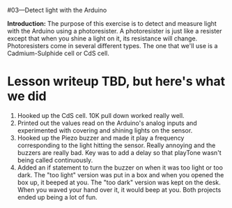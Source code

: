 #03—Detect light with the Arduino

__Introduction:__
The purpose of this exercise is to detect and measure light with the Arduino
using a photoresister. A photoresister is just like a resister except that
when you shine a light on it, its resistance will change. Photoresisters
come in several different types. The one that we'll use is a Cadmium-Sulphide
cell or CdS cell.

# Lesson writeup TBD, but here's what we did

1. Hooked up the CdS cell. 10K pull down worked really well.
2. Printed out the values read on the Arduino's analog inputs
   and experimented with covering and shining lights on the
   sensor.
3. Hooked up the Piezo buzzer and made it play a frequency
   corresponding to the light hitting the sensor. Really
   annoying and the buzzers are really bad. Key was to add
   a delay so that playTone wasn't being called continuously.
4. Added an if statement to turn the buzzer on when it was
   too light or too dark. The "too light" version was put in
   a box and when you opened the box up, it beeped at you.
   The "too dark" version was kept on the desk. When you
   waved your hand over it, it would beep at you. Both
   projects ended up being a lot of fun.

